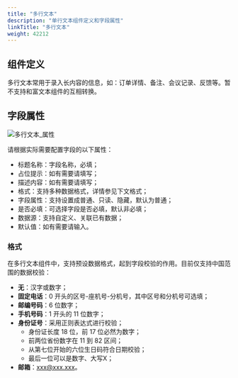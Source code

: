```yaml
---
title: "多行文本"
description: "单行文本组件定义和字段属性"
linkTitle: "多行文本"
weight: 42212
---
```


## 组件定义

多行文本常用于录入长内容的信息，如：订单详情、备注、会议记录、反馈等。暂不支持和富文本组件的互相转换。

## 字段属性

![多行文本_属性](https://raw.githubusercontent.com/quanxiang-cloud/website/main/static/images/zh/docs/manual/component/多行文本_属性.png)

请根据实际需要配置字段的以下属性：

- 标题名称：字段名称，必填；
- 占位提示：如有需要请填写；
- 描述内容：如有需要请填写；
- 格式：支持多种数据格式，详情参见下文格式；
- 字段属性：支持设置成普通、只读、隐藏，默认为普通；
- 是否必填：可选择字段是否必填，默认非必填；
- 数据源：支持自定义、关联已有数据；
- 默认值：如有需要请输入。

### 格式

在多行文本组件中，支持预设数据格式，起到字段校验的作用。目前仅支持中国范围的数据校验：

- **无**：汉字或数字；
- **固定电话**：0 开头的区号-座机号-分机号，其中区号和分机号可选填；
- **邮编号码**：6 位数字；
- **手机号码**：1 开头的 11 位数字；
- **身份证号**：采用正则表达式进行校验；
  - 身份证长度 18 位，前 17 位必然为数字；
  - 前两位省份数字在 11 到 82 区间；
  - 从第七位开始的六位生日码符合日期校验；
  - 最后一位可以是数字、大写X；
- **邮箱**：xxx@xxx.xxx。

